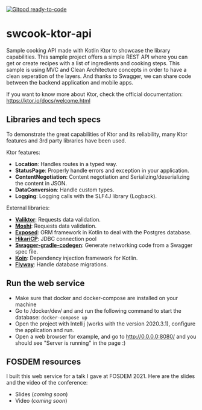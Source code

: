 [![Gitpod ready-to-code](https://img.shields.io/badge/Gitpod-ready--to--code-blue?logo=gitpod)](https://gitpod.io/#https://github.com/Oleur/swcook-ktor-api)

# swcook-ktor-api
Sample cooking API made with Kotlin Ktor to showcase the library capabilities.
This sample project offers a simple REST API where you can get or create recipes with a list of ingredients and cooking steps.
This sample is using MVC and Clean Architecture concepts in order to have a clean seperation of the layers. And thanks to Swagger, we can share code between the backend application and mobile apps.

If you want to know more about Ktor, check the official documentation: https://ktor.io/docs/welcome.html

## Libraries and tech specs
To demonstrate the great capabilities of Ktor and its reliability, many Ktor features and 3rd party libraries have been used.

Ktor features:
- **Location**: Handles routes in a typed way.
- **StatusPage**: Properly handle errors and exception in your application.
- **ContentNegotiation**: Content negotiation and Serializing/deserializing the content in JSON.
- **DataConversion**: Handle custom types.
- **Logging**: Logging calls with the SLF4J library (Logback).

External libraries:
- **[Valiktor](https://github.com/valiktor/valiktor)**: Requests data validation.
- **[Moshi](https://github.com/square/moshi)**: Requests data validation.
- **[Exposed](https://github.com/JetBrains/Exposed)**: ORM framework in Kotlin to deal with the Postgres database.
- **[HikariCP](https://github.com/brettwooldridge/HikariCP)**: JDBC connection pool
- **[Swagger-gradle-codegen](https://github.com/Yelp/swagger-gradle-codegen)**: Generate networking code from a Swagger spec file.
- **[Koin](https://github.com/InsertKoinIO/koin)**: Dependency injection framework for Kotlin.
- **[Flyway](https://github.com/flyway/flyway)**: Handle database migrations.


## Run the web service
- Make sure that docker and docker-compose are installed on your machine
- Go to /docker/dev/ and and run the following command to start the database: `docker-compose up`
- Open the project with Intellij (works with the version 2020.3.1), configure the application and run.
- Open a web browser for example, and go to http://0.0.0.0:8080/ and you should see "Server is running" in the page :)

## FOSDEM resources
I built this web service for a talk I gave at FOSDEM 2021. Here are the slides and the video of the conference:
- Slides (_coming soon_)
- Video (_coming soon_)
